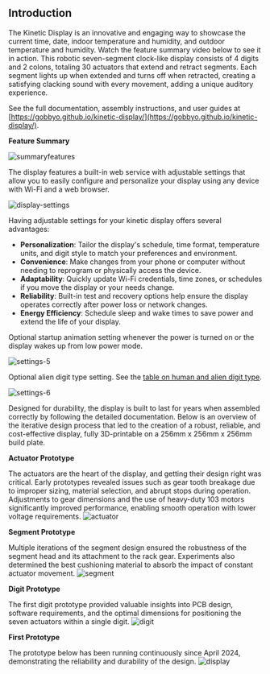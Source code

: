 ## Introduction

The Kinetic Display is an innovative and engaging way to showcase the current time, date, indoor temperature and humidity, and outdoor temperature and humidity. Watch the feature summary video below to see it in action. This robotic seven-segment clock-like display consists of 4 digits and 2 colons, totaling 30 actuators that extend and retract segments. Each segment lights up when extended and turns off when retracted, creating a satisfying clacking sound with every movement, adding a unique auditory experience.

See the full documentation, assembly instructions, and user guides at [https://gobbyo.github.io/kinetic-display/](https://gobbyo.github.io/kinetic-display/).

**Feature Summary**

![summaryfeatures](./docs/img/intro/featureoverview-shortstand.webp)

The display features a built-in web service with adjustable settings that allow you to easily configure and personalize your display using any device with Wi-Fi and a web browser.

![display-settings](./docs/img/user-guide-wifi/getURL.webp)

Having adjustable settings for your kinetic display offers several advantages:

- **Personalization**: Tailor the display's schedule, time format, temperature units, and digit style to match your preferences and environment.
- **Convenience**: Make changes from your phone or computer without needing to reprogram or physically access the device.
- **Adaptability**: Quickly update Wi-Fi credentials, time zones, or schedules if you move the display or your needs change.
- **Reliability**: Built-in test and recovery options help ensure the display operates correctly after power loss or network changes.
- **Energy Efficiency**: Schedule sleep and wake times to save power and extend the life of your display.

Optional startup animation setting whenever the power is turned on or the display wakes up from low power mode.

![settings-5](./docs/img/user-guide-settings/settings-5.webp)

Optional alien digit type setting. See the [table on human and alien digit type](./docs/userguide/digittype.md).

![settings-6](./docs/img/user-guide-settings/settings-6.webp)

Designed for durability, the display is built to last for years when assembled correctly by following the detailed documentation. Below is an overview of the iterative design process that led to the creation of a robust, reliable, and cost-effective display, fully 3D-printable on a 256mm x 256mm x 256mm build plate.

**Actuator Prototype**

The actuators are the heart of the display, and getting their design right was critical. Early prototypes revealed issues such as gear tooth breakage due to improper sizing, material selection, and abrupt stops during operation. Adjustments to gear dimensions and the use of heavy-duty 103 motors significantly improved performance, enabling smooth operation with lower voltage requirements.
![actuator](./docs/img/intro/actuatorprototype.webp)

**Segment Prototype**

Multiple iterations of the segment design ensured the robustness of the segment head and its attachment to the rack gear. Experiments also determined the best cushioning material to absorb the impact of constant actuator movement.
![segment](./docs/img/intro/segmentprototype.webp)

**Digit Prototype**

The first digit prototype provided valuable insights into PCB design, software requirements, and the optimal dimensions for positioning the seven actuators within a single digit.
![digit](./docs/img/intro/singledigitprototype.webp)

**First Prototype**

The prototype below has been running continuously since April 2024, demonstrating the reliability and durability of the design.
![display](./docs/img/intro/intro-shortclip.webp)
